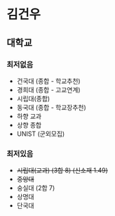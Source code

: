 # 김건우

## 대학교

### 최저없음

* 건국대 (종합 - 학교추천)
* 경희대 (종합 - 고교연계)
* 시립대(종합)
* 동국대 (종합 - 학교장추천)
* 하향 교과
* 상향 종합
* UNIST (군외모집)

### 최저있음

* ~~시립대(교과) (3합 8) (신소재 1.49)~~
* ~~중앙대~~
* 숭실대 (2합 7)
* 상명대
* 단국대

